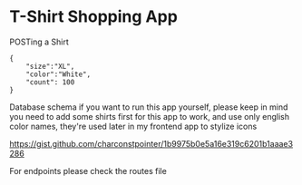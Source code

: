 # T-Shirt Shopping App
POSTing a Shirt
```
{
    "size":"XL",
    "color":"White",
    "count": 100
}
```



Database schema if you want to run this app yourself, please keep in mind you need to add some shirts first for this app to work, and use only english color names, they're used later in my frontend app to stylize icons

https://gist.github.com/charconstpointer/1b9975b0e5a16e319c6201b1aaae3286

For endpoints please check the routes file
